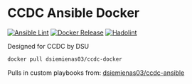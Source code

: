 # CCDC Ansible Docker

[![Ansible Lint](https://github.com/dsiemienas03/ccdc-ansible/actions/workflows/ansible_lint.yml/badge.svg)](https://github.com/dsiemienas03/ccdc-ansible/actions/workflows/ansible_lint.yml)
[![Docker Release](https://github.com/dsiemienas03/ccdc-ansible/actions/workflows/release-publish.yml/badge.svg)](https://github.com/dsiemienas03/ccdc-ansible/actions/workflows/release-publish.yml)
[![Hadolint](https://github.com/dsiemienas03/ccdc-docker/actions/workflows/hadolint.yml/badge.svg?branch=main)](https://github.com/dsiemienas03/ccdc-docker/actions/workflows/hadolint.yml)

Designed for CCDC by DSU

```bash
docker pull dsiemienas03/ccdc-docker
```

Pulls in custom playbooks from: [dsiemienas03/ccdc-ansible](https://github.com/dsiemienas03/ccdc-ansible)
